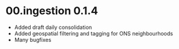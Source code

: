 # 00.ingestion 0.1.4

* Added draft daily consolidation
* Added geospatial filtering and tagging for ONS neighbourhoods
* Many bugfixes
